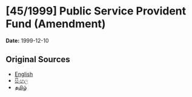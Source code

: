 # [45/1999] Public Service Provident Fund (Amendment)

**Date:** 1999-12-10

## Original Sources

- [English](https://documents.gov.lk/view/acts/1999/12/45-1999_E.pdf)
- [සිංහල](https://documents.gov.lk/view/acts/1999/12/45-1999_S.pdf)
- [தமிழ்](https://documents.gov.lk/view/acts/1999/12/45-1999_T.pdf)
